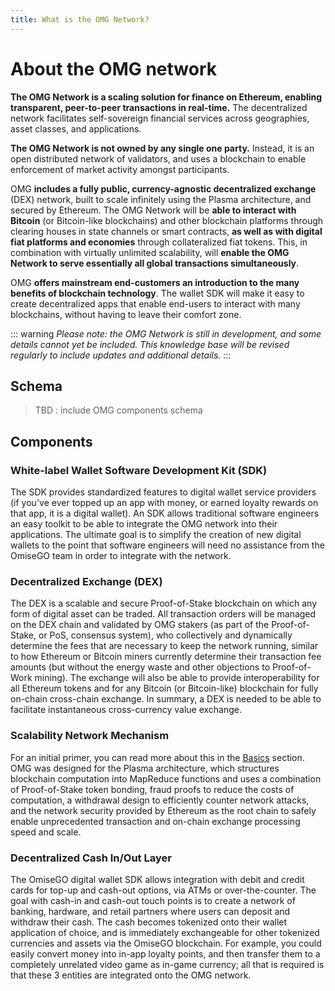 ```yaml
---
title: What is the OMG Network?
---
```


# About the OMG network

**The OMG Network is a scaling solution for finance on Ethereum, enabling transparent, peer-to-peer transactions in real-time.** The decentralized network facilitates self-sovereign financial services across geographies, asset classes, and applications.

**The OMG Network is not owned by any single one party.** Instead, it is an open distributed network of validators, and uses a blockchain to enable enforcement of market activity amongst participants.

OMG **includes a fully public, currency-agnostic decentralized exchange** (DEX) network, built to scale infinitely using the Plasma architecture, and secured by Ethereum. The OMG Network will be **able to interact with Bitcoin** (or Bitcoin-like blockchains) and other blockchain platforms through clearing houses in state channels or smart contracts, **as well as with digital fiat platforms and economies** through collateralized fiat tokens. This, in combination with virtually unlimited scalability, will **enable the OMG Network to serve essentially all global transactions simultaneously**.

OMG **offers mainstream end-customers an introduction to the many benefits of blockchain technology**. The wallet SDK will make it easy to create decentralized apps that enable end-users to interact with many blockchains, without having to leave their comfort zone.

::: warning
_Please note: the OMG Network is still in development, and some details cannot yet be included. This knowledge base will be revised regularly to include updates and additional details._
:::


## Schema

> TBD : include OMG components schema


## Components


### White-label Wallet Software Development Kit (SDK)

The SDK provides standardized features to digital wallet service providers (if you've ever topped up an app with money, or earned loyalty rewards on that app, it is a digital wallet). An SDK allows traditional software engineers an easy toolkit to be able to integrate the OMG network into their applications. The ultimate goal is to simplify the creation of new digital wallets to the point that software engineers will need no assistance from the OmiseGO team in order to integrate with the network.


### Decentralized Exchange (DEX)

The DEX is a scalable and secure Proof-of-Stake blockchain on which any form of digital asset can be traded. All transaction orders will be managed on the DEX chain and validated by OMG stakers (as part of the Proof-of-Stake, or PoS, consensus system), who collectively and dynamically determine the fees that are necessary to keep the network running, similar to how Ethereum or Bitcoin miners currently determine their transaction fee amounts (but without the energy waste and other objections to Proof-of-Work mining). The exchange will also be able to provide interoperability for all Ethereum tokens and for any Bitcoin (or Bitcoin-like) blockchain for fully on-chain cross-chain exchange. In summary, a DEX is needed to be able to facilitate instantaneous cross-currency value exchange.


### Scalability Network Mechanism

For an initial primer, you can read more about this in the [Basics](basics.html) section. OMG was designed for the Plasma architecture, which structures blockchain computation into MapReduce functions and uses a combination of Proof-of-Stake token bonding, fraud proofs to reduce the costs of computation, a withdrawal design to efficiently counter network attacks, and the network security provided by Ethereum as the root chain to safely enable unprecedented transaction and on-chain exchange processing speed and scale. 


### Decentralized Cash In/Out Layer

The OmiseGO digital wallet SDK allows integration with debit and credit cards for top-up and cash-out options, via ATMs or over-the-counter. The goal with cash-in and cash-out touch points is to create a network of banking, hardware, and retail partners where users can deposit and withdraw their cash. The cash becomes tokenized onto their wallet application of choice, and is immediately exchangeable for other tokenized currencies and assets via the OmiseGO blockchain. For example, you could easily convert money into in-app loyalty points, and then transfer them to a completely unrelated video game as in-game currency; all that is required is that these 3 entities are integrated onto the OMG network.
